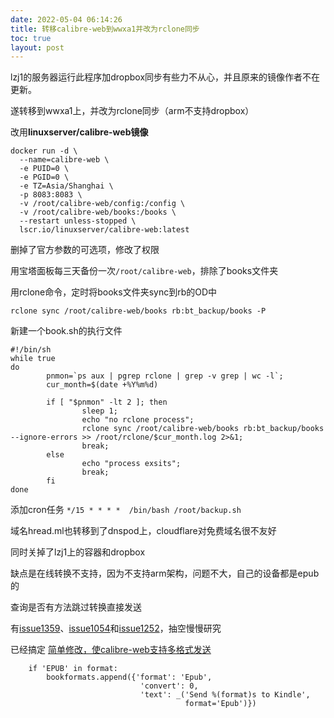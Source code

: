 ```yaml
--- 
date: 2022-05-04 06:14:26
title: 转移calibre-web到wwxa1并改为rclone同步
toc: true 
layout: post 
--- 
```

lzj1的服务器运行此程序加dropbox同步有些力不从心，并且原来的镜像作者不在更新。

遂转移到wwxa1上，并改为rclone同步（arm不支持dropbox）

改用**linuxserver/calibre-web镜像**

    docker run -d \
      --name=calibre-web \
      -e PUID=0 \
      -e PGID=0 \
      -e TZ=Asia/Shanghai \
      -p 8083:8083 \
      -v /root/calibre-web/config:/config \
      -v /root/calibre-web/books:/books \
      --restart unless-stopped \
      lscr.io/linuxserver/calibre-web:latest

删掉了官方参数的可选项，修改了权限

用宝塔面板每三天备份一次`/root/calibre-web`，排除了books文件夹

用rclone命令，定时将books文件夹sync到rb的OD中

    rclone sync /root/calibre-web/books rb:bt_backup/books -P

新建一个book.sh的执行文件

    #!/bin/sh
    while true
    do
            pnmon=`ps aux | pgrep rclone | grep -v grep | wc -l`;
            cur_month=$(date +%Y%m%d)
    
            if [ "$pnmon" -lt 2 ]; then
                    sleep 1;
                    echo "no rclone process";
                    rclone sync /root/calibre-web/books rb:bt_backup/books --ignore-errors >> /root/rclone/$cur_month.log 2>&1;     
                    break;
            else
                    echo "process exsits";
                    break;
            fi
    done

添加cron任务 `*/15 * * * *  /bin/bash /root/backup.sh` 

域名hread.ml也转移到了dnspod上，cloudflare对免费域名很不友好

同时关掉了lzj1上的容器和dropbox

缺点是在线转换不支持，因为不支持arm架构，问题不大，自己的设备都是epub的

查询是否有方法跳过转换直接发送

有[issue1359](https://github.com/janeczku/calibre-web/issues/1359)、[issue1054](https://github.com/janeczku/calibre-web/issues/1054)和[issue1252](https://github.com/janeczku/calibre-web/issues/1252)，抽空慢慢研究 

已经搞定 [简单修改，使calibre-web支持多格式发送](%E7%AE%80%E5%8D%95%E4%BF%AE%E6%94%B9%EF%BC%8C%E4%BD%BFcalibre-web%E6%94%AF%E6%8C%81%E5%A4%9A%E6%A0%BC%E5%BC%8F%E5%8F%91%E9%80%81.md)

        if 'EPUB' in format:
            bookformats.append({'format': 'Epub',
                                 'convert': 0,
                                 'text': _('Send %(format)s to Kindle', 
                                           format='Epub')})
<!--more-->
